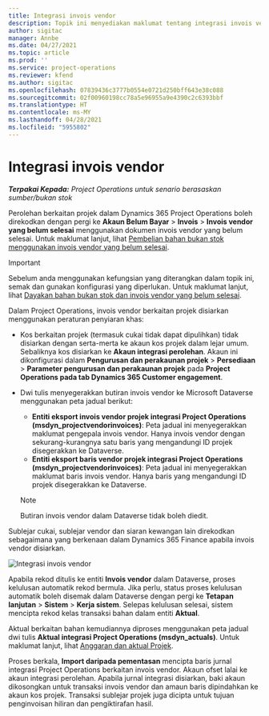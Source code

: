 ```yaml
---
title: Integrasi invois vendor
description: Topik ini menyediakan maklumat tentang integrasi invois vendor dalam Project Operations.
author: sigitac
manager: Annbe
ms.date: 04/27/2021
ms.topic: article
ms.prod: ''
ms.service: project-operations
ms.reviewer: kfend
ms.author: sigitac
ms.openlocfilehash: 07839436c3777b0554e0721d250bff643e38c088
ms.sourcegitcommit: 02f00960198cc78a5e96955a9e4390c2c6393bbf
ms.translationtype: HT
ms.contentlocale: ms-MY
ms.lasthandoff: 04/28/2021
ms.locfileid: "5955802"
---
```

# <a name="vendor-invoice-integration"></a>Integrasi invois vendor

_**Terpakai Kepada:** Project Operations untuk senario berasaskan sumber/bukan stok_

Perolehan berkaitan projek dalam Dynamics 365 Project Operations boleh direkodkan dengan pergi ke **Akaun Belum Bayar** > **Invois** > **Invois vendor yang belum selesai** menggunakan dokumen invois vendor yang belum selesai. Untuk maklumat lanjut, lihat [Pembelian bahan bukan stok menggunakan invois vendor yang belum selesai](../procurement/pending-vendor-invoices.md).

> [!IMPORTANT]
> Sebelum anda menggunakan kefungsian yang diterangkan dalam topik ini, semak dan gunakan konfigurasi yang diperlukan. Untuk maklumat lanjut, lihat [Dayakan bahan bukan stok dan invois vendor yang belum selesai](../procurement/configure-materials-nonstocked.md).

Dalam Project Operations, invois vendor berkaitan projek disiarkan menggunakan peraturan penyiaran khas:

- Kos berkaitan projek (termasuk cukai tidak dapat dipulihkan) tidak disiarkan dengan serta-merta ke akaun kos projek dalam lejar umum. Sebaliknya kos disiarkan ke **Akaun integrasi perolehan**. Akaun ini dikonfigurasi dalam **Pengurusan dan perakaunan projek** > **Persediaan** > **Parameter pengurusan dan perakaunan projek** pada **Project Operations pada tab Dynamics 365 Customer engagement**.
- Dwi tulis menyegerakkan butiran invois vendor ke Microsoft Dataverse menggunakan peta jadual berikut:

     - **Entiti eksport invois vendor projek integrasi Project Operations (msdyn_projectvendorinvoices)**: Peta jadual ini menyegerakkan maklumat pengepala invois vendor. Hanya invois vendor dengan sekurang-kurangnya satu baris yang mengandungi ID projek disegerakkan ke Dataverse.
     - **Entiti eksport baris vendor projek integrasi Project Operations (msdyn_projectvendorinvoices)**: Peta jadual ini menyegerakkan maklumat baris invois vendor. Hanya baris yang mengandungi ID projek disegerakkan ke Dataverse.

     > [!NOTE]
     > Butiran invois vendor dalam Dataverse tidak boleh diedit.

Sublejar cukai, sublejar vendor dan siaran kewangan lain direkodkan sebagaimana yang berkenaan dalam Dynamics 365 Finance apabila invois vendor disiarkan.

![Integrasi invois vendor](media/DW7VendorInvoice.png)

Apabila rekod ditulis ke entiti **Invois vendor** dalam Dataverse, proses kelulusan automatik rekod bermula. Jika perlu, status proses kelulusan automatik boleh disemak dalam Dataverse dengan pergi ke **Tetapan lanjutan** > **Sistem** > **Kerja sistem**. Selepas kelulusan selesai, sistem mencipta rekod kelas transaksi bahan dalam entiti **Aktual**.

Aktual berkaitan bahan kemudiannya diproses menggunakan peta jadual dwi tulis **Aktual integrasi Project Operations (msdyn_actuals)**. Untuk maklumat lanjut, lihat [Anggaran dan aktual Projek](resource-dual-write-estimates-actuals.md).

Proses berkala, **Import daripada pementasan** mencipta baris jurnal integrasi Project Operations berkaitan invois vendor. Akaun ofset lalai ke akaun integrasi perolehan. Apabila jurnal integrasi disiarkan, baki akaun dikosongkan untuk transaksi invois vendor dan amaun baris dipindahkan ke akaun kos projek. Transaksi sublejar projek juga dicipta untuk tujuan penginvoisan hiliran dan pengiktirafan hasil.
